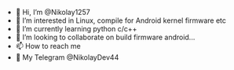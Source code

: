 - 👋 Hi, I’m @Nikolay1257
- 👀 I’m interested in Linux, compile for Android kernel firmware etc
- 🌱 I’m currently learning python c/c++
- 💞️ I’m looking to collaborate on build firmware android...
- 📫 How to reach me
- 🔐 My Telegram @NikolayDev44

<!---
Nikolay1257/Nikolay1257 is a ✨ special ✨ repository because its `README.md` (this file) appears on your GitHub profile.
You can click the Preview link to take a look at your changes.
--->

